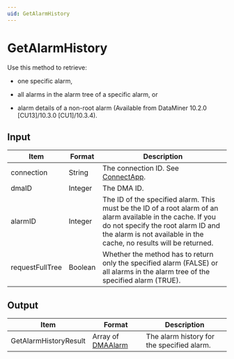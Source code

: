 ```yaml
---
uid: GetAlarmHistory
---
```


# GetAlarmHistory

Use this method to retrieve:

- one specific alarm,

- all alarms in the alarm tree of a specific alarm, or

- alarm details of a non-root alarm (Available from DataMiner 10.2.0 [CU13]/10.3.0 [CU1]/10.3.4).

## Input

| Item | Format | Description |
|--|--|--|
| connection | String | The connection ID. See [ConnectApp](xref:ConnectApp). |
| dmaID | Integer | The DMA ID. |
| alarmID | Integer | The ID of the specified alarm. This must be the ID of a root alarm of an alarm available in the cache. If you do not specify the root alarm ID and the alarm is not available in the cache, no results will be returned. |
| requestFullTree | Boolean | Whether the method has to return only the specified alarm (FALSE) or all alarms in the alarm tree of the specified alarm (TRUE). |

## Output

| Item                  | Format                                                                   | Description                                |
|-----------------------|--------------------------------------------------------------------------|--------------------------------------------|
| GetAlarmHistoryResult | Array of [DMAAlarm](xref:DMAAlarm) | The alarm history for the specified alarm. |
